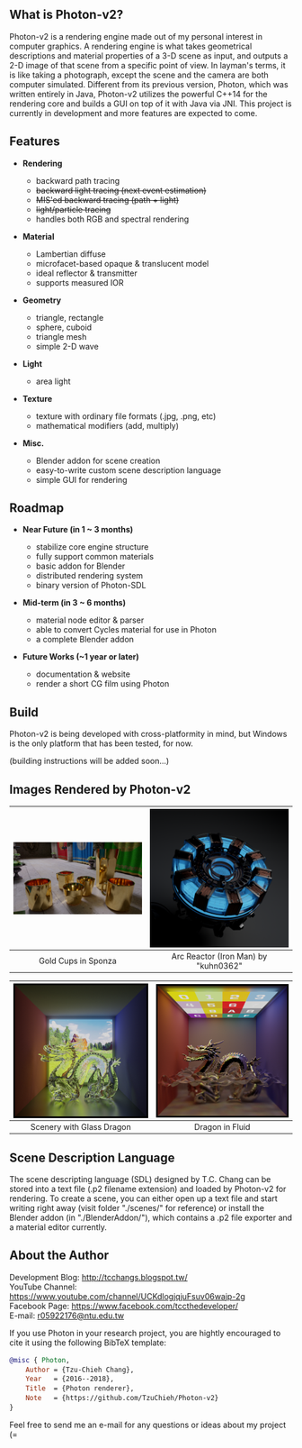 ## What is Photon-v2?
Photon-v2 is a rendering engine made out of my personal interest in computer graphics. A rendering engine is what takes geometrical descriptions and material properties of a 3-D scene as input, and outputs a 2-D image of that scene from a specific point of view. In layman's terms, it is like taking a photograph, except the scene and the camera are both computer simulated. Different from its previous version, Photon, which was written entirely in Java, Photon-v2 utilizes the powerful C++14 for the rendering core and builds a GUI on top of it with Java via JNI. This project is currently in development and more features are expected to come. <br />

## Features
* **Rendering**
  * backward path tracing
  * ~~backward light tracing (next event estimation)~~
  * ~~MIS'ed backward tracing (path + light)~~
  * ~~light/particle tracing~~
  * handles both RGB and spectral rendering

* **Material**
  * Lambertian diffuse
  * microfacet-based opaque & translucent model
  * ideal reflector & transmitter
  * supports measured IOR

* **Geometry**
  * triangle, rectangle
  * sphere, cuboid
  * triangle mesh
  * simple 2-D wave

* **Light**
  * area light

* **Texture**
  * texture with ordinary file formats (.jpg, .png, etc)
  * mathematical modifiers (add, multiply)

* **Misc.**
  * Blender addon for scene creation
  * easy-to-write custom scene description language
  * simple GUI for rendering

## Roadmap
* **Near Future (in 1 ~ 3 months)**
  * stabilize core engine structure
  * fully support common materials
  * basic addon for Blender
  * distributed rendering system
  * binary version of Photon-SDL

* **Mid-term (in 3 ~ 6 months)**
  * material node editor & parser
  * able to convert Cycles material for use in Photon
  * a complete Blender addon

* **Future Works (~1 year or later)**
  * documentation & website
  * render a short CG film using Photon

## Build
Photon-v2 is being developed with cross-platformity in mind, but Windows is the only platform that has been tested, for now. <br />

(building instructions will be added soon...) <br />

## Images Rendered by Photon-v2
| <a href="url"><img src="./gallery/028_sponza gold cups 12800spp.png" align="left" width="450" ></a> | <a href="url"><img src="./gallery/048_Arc Reactor (Iron Man) by kuhn0362 8000spp.png" align="left" width="450" ></a> |
| :---: | :---: |
| Gold Cups in Sponza | Arc Reactor (Iron Man) by "kuhn0362"|

| <a href="url"><img src="./gallery/044_scenery glass dragon 6000spp.png" align="left" width="450" ></a> | <a href="url"><img src="./gallery/045_water dragon color light.png" align="left" width="450" ></a> |
| :---: | :---: |
| Scenery with Glass Dragon | Dragon in Fluid |

## Scene Description Language
The scene descripting language (SDL) designed by T.C. Chang can be stored into a text file (.p2 filename extension) and loaded by Photon-v2 for rendering. To create a scene, you can either open up a text file and start writing right away (visit folder "./scenes/" for reference) or install the Blender addon (in "./BlenderAddon/"), which contains a .p2 file exporter and a material editor currently.

## About the Author
Development Blog: http://tcchangs.blogspot.tw/ <br />
YouTube Channel:  https://www.youtube.com/channel/UCKdlogjqjuFsuv06wajp-2g <br />
Facebook Page:    https://www.facebook.com/tccthedeveloper/ <br />
E-mail:           r05922176@ntu.edu.tw <br />

If you use Photon in your research project, you are hightly encouraged to cite it using the following BibTeX template:

```latex.bib
@misc { Photon,
	Author = {Tzu-Chieh Chang},
	Year   = {2016--2018},
	Title  = {Photon renderer},
	Note   = {https://github.com/TzuChieh/Photon-v2}
} 
```

Feel free to send me an e-mail for any questions or ideas about my project (= <br />
